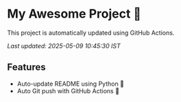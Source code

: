 # My Awesome Project 🚀

This project is automatically updated using GitHub Actions.

_Last updated: 2025-05-09 10:45:30 IST_

## Features
- Auto-update README using Python 🐍
- Auto Git push with GitHub Actions 🤖
